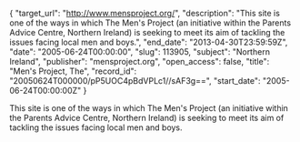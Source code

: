{
  "target_url": "http://www.mensproject.org/", 
  "description": "This site is one of the ways in which The Men's Project (an initiative within the Parents Advice Centre, Northern Ireland) is seeking to meet its aim of tackling the issues facing local men and boys.", 
  "end_date": "2013-04-30T23:59:59Z", 
  "date": "2005-06-24T00:00:00", 
  "slug": 113905, 
  "subject": "Northern Ireland", 
  "publisher": "mensproject.org", 
  "open_access": false, 
  "title": "Men's Project, The", 
  "record_id": "20050624T000000/pP5UOC4pBdVPLc1//sAF3g==", 
  "start_date": "2005-06-24T00:00:00Z"
}

This site is one of the ways in which The Men's Project (an initiative within the Parents Advice Centre, Northern Ireland) is seeking to meet its aim of tackling the issues facing local men and boys.